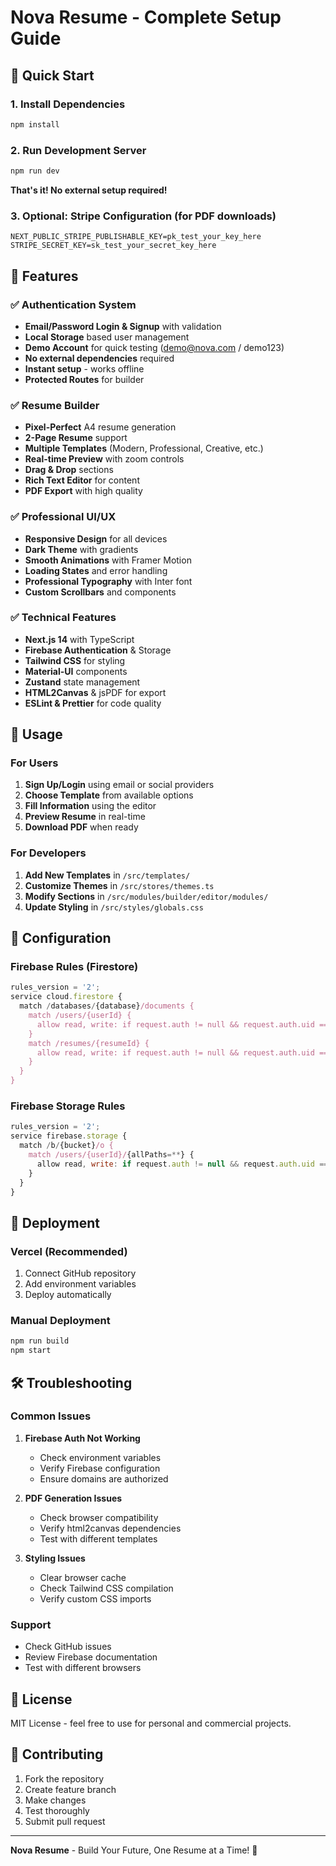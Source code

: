 # Nova Resume - Complete Setup Guide

## 🚀 Quick Start

### 1. Install Dependencies

```bash
npm install
```

### 2. Run Development Server

```bash
npm run dev
```

**That's it! No external setup required!**

### 3. Optional: Stripe Configuration (for PDF downloads)

```env
NEXT_PUBLIC_STRIPE_PUBLISHABLE_KEY=pk_test_your_key_here
STRIPE_SECRET_KEY=sk_test_your_secret_key_here
```

## 🎯 Features

### ✅ Authentication System

- **Email/Password Login & Signup** with validation
- **Local Storage** based user management
- **Demo Account** for quick testing (demo@nova.com / demo123)
- **No external dependencies** required
- **Instant setup** - works offline
- **Protected Routes** for builder

### ✅ Resume Builder

- **Pixel-Perfect** A4 resume generation
- **2-Page Resume** support
- **Multiple Templates** (Modern, Professional, Creative, etc.)
- **Real-time Preview** with zoom controls
- **Drag & Drop** sections
- **Rich Text Editor** for content
- **PDF Export** with high quality

### ✅ Professional UI/UX

- **Responsive Design** for all devices
- **Dark Theme** with gradients
- **Smooth Animations** with Framer Motion
- **Loading States** and error handling
- **Professional Typography** with Inter font
- **Custom Scrollbars** and components

### ✅ Technical Features

- **Next.js 14** with TypeScript
- **Firebase Authentication** & Storage
- **Tailwind CSS** for styling
- **Material-UI** components
- **Zustand** state management
- **HTML2Canvas** & jsPDF for export
- **ESLint & Prettier** for code quality

## 📱 Usage

### For Users

1. **Sign Up/Login** using email or social providers
2. **Choose Template** from available options
3. **Fill Information** using the editor
4. **Preview Resume** in real-time
5. **Download PDF** when ready

### For Developers

1. **Add New Templates** in `/src/templates/`
2. **Customize Themes** in `/src/stores/themes.ts`
3. **Modify Sections** in `/src/modules/builder/editor/modules/`
4. **Update Styling** in `/src/styles/globals.css`

## 🔧 Configuration

### Firebase Rules (Firestore)

```javascript
rules_version = '2';
service cloud.firestore {
  match /databases/{database}/documents {
    match /users/{userId} {
      allow read, write: if request.auth != null && request.auth.uid == userId;
    }
    match /resumes/{resumeId} {
      allow read, write: if request.auth != null && request.auth.uid == resource.data.userId;
    }
  }
}
```

### Firebase Storage Rules

```javascript
rules_version = '2';
service firebase.storage {
  match /b/{bucket}/o {
    match /users/{userId}/{allPaths=**} {
      allow read, write: if request.auth != null && request.auth.uid == userId;
    }
  }
}
```

## 🚀 Deployment

### Vercel (Recommended)

1. Connect GitHub repository
2. Add environment variables
3. Deploy automatically

### Manual Deployment

```bash
npm run build
npm start
```

## 🛠️ Troubleshooting

### Common Issues

1. **Firebase Auth Not Working**
   - Check environment variables
   - Verify Firebase configuration
   - Ensure domains are authorized

2. **PDF Generation Issues**
   - Check browser compatibility
   - Verify html2canvas dependencies
   - Test with different templates

3. **Styling Issues**
   - Clear browser cache
   - Check Tailwind CSS compilation
   - Verify custom CSS imports

### Support

- Check GitHub issues
- Review Firebase documentation
- Test with different browsers

## 📄 License

MIT License - feel free to use for personal and commercial projects.

## 🤝 Contributing

1. Fork the repository
2. Create feature branch
3. Make changes
4. Test thoroughly
5. Submit pull request

---

**Nova Resume** - Build Your Future, One Resume at a Time! 🌟
